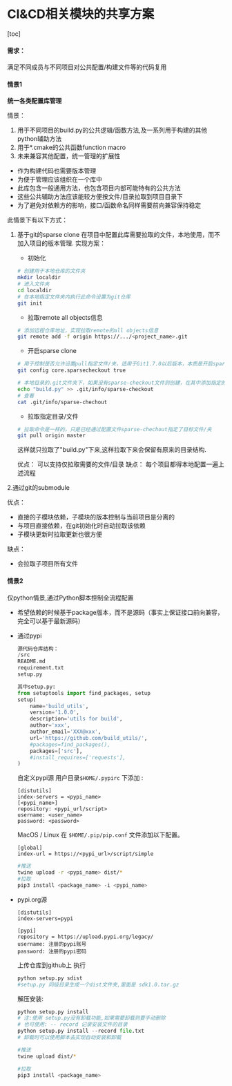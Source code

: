 # CI&CD相关模块的共享方案
[toc]
<!--toc-->
#### 需求：
满足不同成员与不同项目对公共配置/构建文件等的代码复用


#### 情景1
**统一各类配置库管理**

情景：
1. 用于不同项目的build.py的公共逻辑/函数方法,及一系列用于构建的其他python辅助方法
2. 用于*.cmake的公共函数function macro
3. 未来兼容其他配置，统一管理的扩展性

- 作为构建代码也需要版本管理
- 为便于管理应该组织在一个库中
- 此库包含一般通用方法，也包含项目内部可能特有的公共方法
- 这些公共辅助方法应该能较方便按文件/目录拉取到项目目录下
- 为了避免对依赖方的影响，接口/函数命名同样需要前向兼容保持稳定

此情景下有以下方式：

1. 基于git的sparse clone
    在项目中配置此库需要拉取的文件，本地使用，而不加入项目的版本管理.
    实现方案：
    - 初始化
    ```bash
    # 创建用于本地仓库的文件夹
    mkdir localdir
    # 进入文件夹
    cd localdir
    # 在本地指定文件夹内执行此命令设置为git仓库
    git init
    ```
    - 拉取remote all objects信息
    ```bash
    # 添加远程仓库地址，实现拉取remote的all objects信息
    git remote add -f origin https://.../<project_name>.git
    ```
    - 开启sparse clone
    ```bash
    # 用于控制是否允许设置pull指定文件/夹，适用于Git1.7.0以后版本，本质是开启sparse
    git config core.sparsecheckout true

    # 本地目录的.git文件夹下，如果没有sparse-checkout文件则创建，在其中添加指定的文件/夹fileName，就是需要拉取的那个特定文件/夹。*表示所有，！表示匹配相反
    echo "build.py" >> .git/info/sparse-checkout
    # 查看
    cat .git/info/sparse-chechout
    ```
    - 拉取指定目录/文件
    ```bash
    # 拉取命令是一样的，只是已经通过配置文件sparse-chechout指定了目标文件/夹
    git pull origin master
    ```
    这样就只拉取了"build.py"下来,这样拉取下来会保留有原来的目录结构.

    优点：
    可以支持仅拉取需要的文件/目录
    缺点：
    每个项目都得本地配置一遍上述流程

2.通过git的submodule

优点：
- 直接的子模块依赖，子模块的版本控制与当前项目是分离的
- 与项目直接依赖，在git初始化时自动拉取该依赖
- 子模块更新时拉取更新也很方便

缺点：
- 会拉取子项目所有文件

#### 情景2
仅python情景,通过Python脚本控制全流程配置

- 希望依赖的时候基于package版本，而不是源码（事实上保证接口前向兼容，完全可以基于最新源码）

- 通过pypi
    ```python
    源代码仓库结构：
    /src
    README.md
    requirement.txt
    setup.py

    其中setup.py:
    from setuptools import find_packages, setup
    setup(
        name='build_utils',
        version='1.0.0',
        description='utils for build',
        author='xxx',
        author_email='XXX@xxx',
        url='https://github.com/build_utils/',
        #packages=find_packages(),
        packages=['src'],
        #install_requires=['requests'],
    )
    ```
    自定义pypi源
    用户目录`$HOME/.pypirc` 下添加 :
    ```
    [distutils]
    index-servers = <pypi_name>
    [<pypi_name>]
    repository: <pypi_url/script>
    username: <user_name>
    password: <password>
    ```

    MacOS / Linux
    在 `$HOME/.pip/pip.conf` 文件添加以下配置。
    ```
    [global]
    index-url = https://<pypi_url>/script/simple
    ```
    ```bash
    #推送
    twine upload -r <pypi_name> dist/*
    #拉取
    pip3 install <package_name> -i <pypi_name>
    ```
- pypi.org源
    ```
    [distutils]
    index-servers=pypi

    [pypi]
    repository = https://upload.pypi.org/legacy/
    username: 注册的pypi账号
    password: 注册的pypi密码
    ```

    上传仓库到github上
    执行
    ```python
    python setup.py sdist
    #setup.py 同级目录生成一个dist文件夹,里面是 sdk1.0.tar.gz
    ```

    解压安装:
    ```python
    python setup.py install
    # 注:使用 setup.py没有卸载功能,如果需要卸载则要手动删除
    # 也可使用: -- record 记录安装文件的目录
    python setup.py install --record file.txt
    # 卸载时可以使用脚本去实现自动安装和卸载
    ```
    ```bash
    #推送
    twine upload dist/*

    #拉取
    pip3 install <package_name>
    ```
